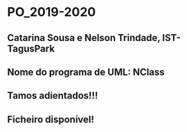 # PO_2019-2020
## Catarina Sousa e Nelson Trindade, IST-TagusPark
## Nome do programa de UML: NClass
## Tamos adientados!!!
## Ficheiro disponivel!
